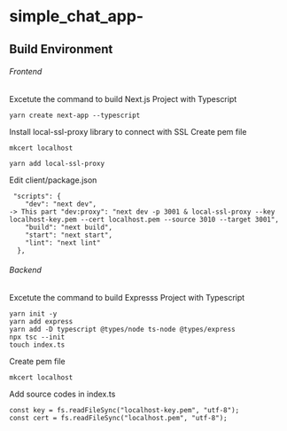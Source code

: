 # simple_chat_app-

## Build Environment

###### Frontend

Excetute the command to build Next.js Project with Typescript

```
yarn create next-app --typescript
```

Install local-ssl-proxy library to connect with SSL
Create pem file

```
mkcert localhost
```

```
yarn add local-ssl-proxy
```

Edit client/package.json

```
 "scripts": {
    "dev": "next dev",
-> This part "dev:proxy": "next dev -p 3001 & local-ssl-proxy --key localhost-key.pem --cert localhost.pem --source 3010 --target 3001",
    "build": "next build",
    "start": "next start",
    "lint": "next lint"
  },
```

###### Backend

Excetute the command to build Expresss Project with Typescript

```
yarn init -y
yarn add express
yarn add -D typescript @types/node ts-node @types/express
npx tsc --init
touch index.ts
```

Create pem file

```
mkcert localhost
```

Add source codes in index.ts

```
const key = fs.readFileSync("localhost-key.pem", "utf-8");
const cert = fs.readFileSync("localhost.pem", "utf-8");
```
